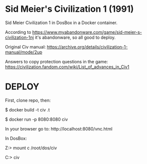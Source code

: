 # Sid Meier's Civilization 1 (1991)

Sid Meier Civilization 1 in DosBox in a Docker container.

According to https://www.myabandonware.com/game/sid-meier-s-civilization-1nj it's abandonware, so all good to deploy.

Original Civ manual: https://archive.org/details/civilization-1-manual/mode/2up

Answers to copy protection questions in the game: https://civilization.fandom.com/wiki/List_of_advances_in_Civ1

# DEPLOY
First, clone repo, then:

$ docker build -t civ .t

$ docker run -p 8080:8080 civ

In your browser go to:
http://localhost:8080/vnc.html 

In DosBox:

Z:\> mount c /root/dos/civ

C:\> civ

